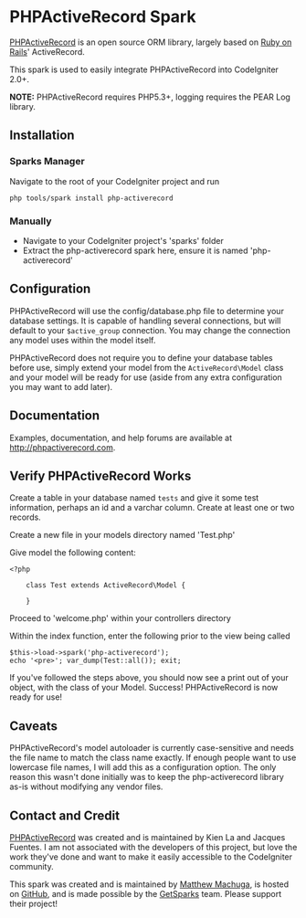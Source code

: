 PHPActiveRecord Spark
====================

[PHPActiveRecord](http://phpactiverecord.com) is an open source ORM library,
largely based on [Ruby on Rails](http://rubyonrails.com)' ActiveRecord.

This spark is used to easily integrate PHPActiveRecord into CodeIgniter 2.0+.

**NOTE:** PHPActiveRecord requires PHP5.3+, logging requires the PEAR Log library.

Installation
------------

### Sparks Manager

Navigate to the root of your CodeIgniter project and run

    php tools/spark install php-activerecord

### Manually 

* Navigate to your CodeIgniter project's 'sparks' folder
* Extract the php-activerecord spark here, ensure it is named 'php-activerecord'

Configuration
------------

PHPActiveRecord will use the config/database.php file to determine your
database settings.  It is capable of handling several connections, but will
default to your `$active_group` connection.  You may change the connection any
model uses within the model itself.

PHPActiveRecord does not require you to define your database tables before use,
simply extend your model from the `ActiveRecord\Model` class and your model
will be ready for use (aside from any extra configuration you may want to add
later).

Documentation
------------

Examples, documentation, and help forums are available at
http://phpactiverecord.com.

Verify PHPActiveRecord Works
---------------------------

Create a table in your database named `tests` and give it some test
information, perhaps an id and a varchar column.  Create at least one or two
records.

Create a new file in your models directory named 'Test.php'

Give model the following content:

    <?php

        class Test extends ActiveRecord\Model {
            
        }



Proceed to 'welcome.php' within your controllers directory

Within the index function, enter the following prior to the view being called

    $this->load->spark('php-activerecord');
    echo '<pre>'; var_dump(Test::all()); exit;

If you've followed the steps above, you should now see a print out of your
object, with the class of your Model.  Success!  PHPActiveRecord is now ready
for use!

Caveats
------

PHPActiveRecord's model autoloader is currently case-sensitive and needs the
file name to match the class name exactly.  If enough people want to use
lowercase file names, I will add this as a configuration option.  The only
reason this wasn't done initially was to keep the php-activerecord library
as-is without modifying any vendor files.


Contact and Credit
-----------------

[PHPActiveRecord](http://phpactiverecord.com) was created and is maintained by
Kien La and Jacques Fuentes.  I am not associated with the developers of this
project, but love the work they've done and want to make it easily accessible
to the CodeIgniter community.

This spark was created and is maintained by 
[Matthew Machuga](http://matthewmachuga.com), is hosted on [GitHub](http://github.com),
and is made possible by the [GetSparks](http://getsparks.org) team.  Please support their project!
